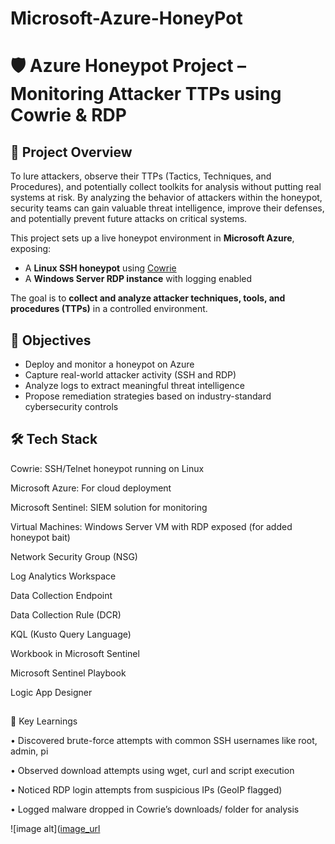 # Microsoft-Azure-HoneyPot

# 🛡️ Azure Honeypot Project – Monitoring Attacker TTPs using Cowrie & RDP

## 📖 Project Overview

To lure attackers, observe their TTPs (Tactics, Techniques, and Procedures), and potentially collect toolkits for analysis without putting real systems at risk. By analyzing the behavior of attackers within the honeypot, security teams can gain valuable threat intelligence, improve their defenses, and potentially prevent future attacks on critical systems. 

This project sets up a live honeypot environment in **Microsoft Azure**, exposing:
- A **Linux SSH honeypot** using [Cowrie](https://github.com/cowrie/cowrie)
- A **Windows Server RDP instance** with logging enabled

The goal is to **collect and analyze attacker techniques, tools, and procedures (TTPs)** in a controlled environment.


## 🎯 Objectives

- Deploy and monitor a honeypot on Azure
- Capture real-world attacker activity (SSH and RDP)
- Analyze logs to extract meaningful threat intelligence
- Propose remediation strategies based on industry-standard cybersecurity controls


## 🛠️ Tech Stack

Cowrie: SSH/Telnet honeypot running on Linux

Microsoft Azure: For cloud deployment

Microsoft Sentinel: SIEM solution for monitoring

Virtual Machines: Windows Server VM with RDP exposed (for added honeypot bait)

Network Security Group (NSG)

Log Analytics Workspace

Data Collection Endpoint

Data Collection Rule (DCR)

KQL (Kusto Query Language) 

Workbook in Microsoft Sentinel

Microsoft Sentinel Playbook

Logic App Designer
##


🧠 Key Learnings

•	Discovered brute-force attempts with common SSH usernames like root, admin, pi

•	Observed download attempts using wget, curl and script execution

•	Noticed RDP login attempts from suspicious IPs (GeoIP flagged)

•	Logged malware dropped in Cowrie’s downloads/ folder for analysis



![image alt]([image_url](https://github.com/mullarcyber/Arkime-images/blob/36e28a5cdc862881e7c6d63fe39ffa63d0eea830/1.png
)







